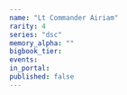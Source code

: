 ```yaml
---
name: "Lt Commander Airiam"
rarity: 4
series: "dsc"
memory_alpha: ""
bigbook_tier:
events:
in_portal:
published: false
---
```


